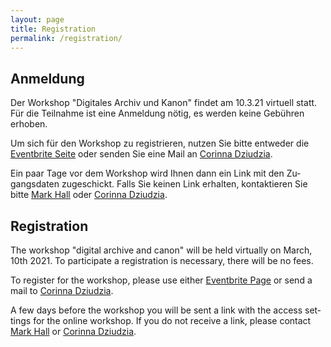 ```yaml
---
layout: page
title: Registration
permalink: /registration/
---
```


<div class="language-container">
<section lang="de" markdown="1">

# Anmeldung

Der Workshop "Digitales Archiv und Kanon" findet am 10.3.21 virtuell statt. Für die Teilnahme ist eine Anmeldung nötig, es werden keine Gebühren erhoben. 

Um sich für den Workshop zu registrieren, nutzen Sie bitte entweder die [Eventbrite Seite](https://www.eventbrite.co.uk/e/digital-archive-and-canon-tickets-142481763791) oder senden Sie eine Mail an [Corinna Dziudzia](mailto://corinna.dziudzia@ku.de).

Ein paar Tage vor dem Workshop wird Ihnen dann ein Link mit den Zugangsdaten zugeschickt. Falls Sie keinen Link erhalten, kontaktieren Sie bitte [Mark Hall](mailto://mark.hall@open.ac.uk) oder [Corinna Dziudzia](mailto://corinna.dziudzia@ku.de).

</section>
<section lang="en" markdown="1">

# Registration

The workshop "digital archive and canon" will be held virtually on March, 10th 2021. To participate a registration is necessary, there will be no fees. 

To register for the workshop, please use either [Eventbrite Page](https://www.eventbrite.co.uk/e/digital-archive-and-canon-tickets-142481763791) or send a mail to [Corinna Dziudzia](mailto://corinna.dziudzia@ku.de).

A few days before the workshop you will be sent a link with the access settings for the online workshop. If you do not receive a link, please contact [Mark Hall](mailto://mark.hall@open.ac.uk) or [Corinna Dziudzia](mailto://corinna.dziudzia@ku.de).

</section>
</div>
